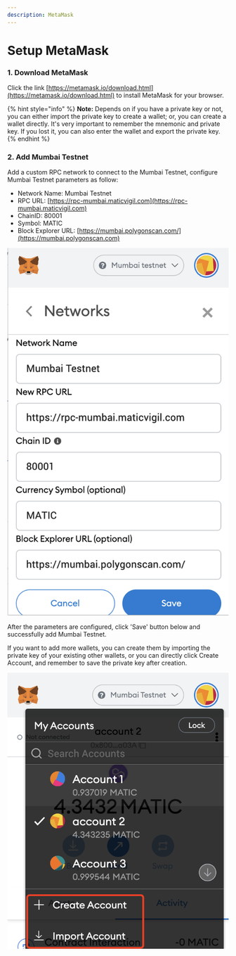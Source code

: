 ```yaml
---
description: MetaMask
---
```


# Setup MetaMask

### 1. Download MetaMask

Click the link [https://metamask.io/download.html](https://metamask.io/download.html) to install MetaMask for your browser.&#x20;

{% hint style="info" %}
**Note:** Depends on if you have a private key or not, you can either import the private key to create a wallet; or, you can create a wallet directly. It's very important to remember the mnemonic and private key. If you lost it, you can also enter the wallet and export the private key.
{% endhint %}

### 2. Add Mumbai Testnet

Add a custom RPC network to connect to the Mumbai Testnet, configure Mumbai Testnet parameters as follow:

* Network Name: Mumbai Testnet
* RPC URL: [https://rpc-mumbai.maticvigil.com](https://rpc-mumbai.maticvigil.com)
* ChainID: 80001
* Symbol: MATIC
* Block Explorer URL: [https://mumbai.polygonscan.com/](https://mumbai.polygonscan.com)

&#x20;                                                ![](<../../../.gitbook/assets/image (29) (1) (1).png>)

After the parameters are configured, click 'Save' button below and successfully add Mumbai Testnet.&#x20;

If you want to add more wallets, you can create them by importing the private key of your existing other wallets, or you can directly click Create Account, and remember to save the private key after creation.

&#x20;                                               ![](<../../../.gitbook/assets/image (41) (1).png>)
